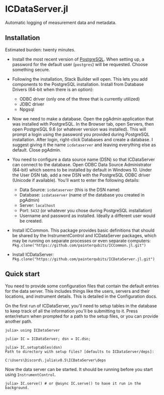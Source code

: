 
<a id='ICDataServer.jl-1'></a>

# ICDataServer.jl


Automatic logging of measurement data and metadata.


<a id='Installation-1'></a>

## Installation


Estimated burden: twenty minutes.


  * Install the most recent version of [PostgreSQL](https://www.postgresql.org/download/). When setting up, a password for the default user (`postgres`) will be requested. Choose something secure.
  * Following the installation, Stack Builder will open. This lets you add components to the PostgreSQL installation. Install from Database Drivers (64-bit when there is an option):

      * ODBC driver (only one of the three that is currently utilized)
      * JDBC driver
      * Npgsql


  * Now we need to make a database. Open the pgAdmin application that was installed with PostgreSQL. In the Browser tab, open Servers, then open PostgreSQL 9.6 (or whatever version was installed). This will prompt a login using the password you provided during PostgreSQL installation. After login, right-click Databases and create a database. I suggest giving it the name `icdataserver` and leaving everything else as default. Close pgAdmin.
  * You need to configure a data source name (DSN) so that ICDataServer can connect to the database. Open ODBC Data Source Administrator (64-bit) which seems to be installed by default in Windows 10. Under the User DSN tab, add a new DSN with the PostgreSQL ODBC driver (Unicode if available). You'll want to enter the following details:

      * Data Source: `icdataserver` (this is the DSN name)
      * Database: `icdataserver` (name of the database you created in pgAdmin)
      * Server: `localhost`
      * Port: `5432` (or whatever you chose during PostgreSQL installation)
      * Username and password as installed. Ideally a different user would be created.
  * Install ICCommon. This package provides basic definitions that should be shared by the InstrumentControl and ICDataServer packages, which may be running on separate processes or even separate computers: `Pkg.clone("https://github.com/painterqubits/ICCommon.jl.git")`
  * Install ICDataServer: `Pkg.clone("https://github.com/painterqubits/ICDataServer.jl.git")`


<a id='Quick-start-1'></a>

## Quick start


You need to provide some configuration files that contain the default entries for the data server. This includes things like the users, servers and their locations, and instrument details. This is detailed in the Configuration docs.


On the first run of ICDataServer, you'll need to setup tables in the database to keep track of all the information you'll be submitting to it. Press enter/return when prompted for a path to the setup files, or you can provide another path.


```
julia> using ICDataServer

julia> IC = ICDataServer; dsn = IC.dsn;

julia> IC.setuptables(dsn)
Path to directory with setup files? [defaults to ICDataServer/deps]:

C:\Users\Discord\.julia\v0.5\ICDataServer\deps
```


Now the data server can be started. It should be running before you start using `InstrumentControl`.


```
julia> IC.serve() # or @async IC.serve() to have it run in the background.
```

